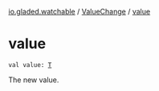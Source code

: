 [io.gladed.watchable](../index.md) / [ValueChange](index.md) / [value](./value.md)

# value

`val value: `[`T`](index.md#T)

The new value.

